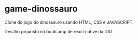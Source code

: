 ﻿# game-dinossauro
 
Clone do jogo do dinossauro usando HTML, CSS e JAVASCRIPT.

Desafio proposto no bootcamp de react native da DIO
